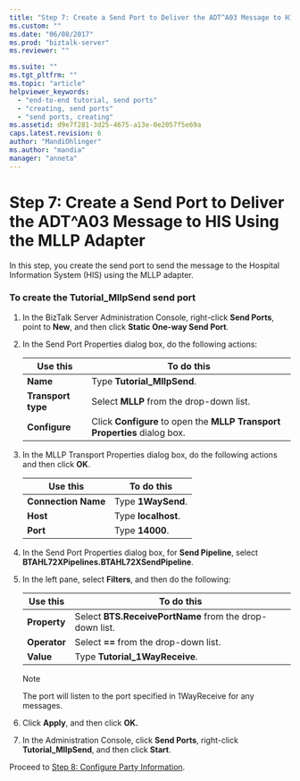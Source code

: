 ```yaml
---
title: "Step 7: Create a Send Port to Deliver the ADT^A03 Message to HIS Using the MLLP Adapter | Microsoft Docs"
ms.custom: ""
ms.date: "06/08/2017"
ms.prod: "biztalk-server"
ms.reviewer: ""

ms.suite: ""
ms.tgt_pltfrm: ""
ms.topic: "article"
helpviewer_keywords: 
  - "end-to-end tutorial, send ports"
  - "creating, send ports"
  - "send ports, creating"
ms.assetid: d9e7f281-3d25-4675-a13e-0e2057f5e69a
caps.latest.revision: 6
author: "MandiOhlinger"
ms.author: "mandia"
manager: "anneta"
---
```

# Step 7: Create a Send Port to Deliver the ADT^A03 Message to HIS Using the MLLP Adapter
In this step, you create the send port to send the message to the Hospital Information System (HIS) using the MLLP adapter.  
  
### To create the Tutorial_MllpSend send port  
  
1.  In the BizTalk Server Administration Console, right-click **Send Ports**, point to **New**, and then click **Static One-way Send Port**.  
  
2.  In the Send Port Properties dialog box, do the following actions:  
  
    |Use this|To do this|  
    |--------------|----------------|  
    |**Name**|Type **Tutorial_MllpSend**.|  
    |**Transport type**|Select **MLLP** from the drop-down list.|  
    |**Configure**|Click **Configure** to open the **MLLP Transport Properties** dialog box.|  
  
3.  In the MLLP Transport Properties dialog box, do the following actions and then click **OK**.  
  
    |Use this|To do this|  
    |--------------|----------------|  
    |**Connection Name**|Type **1WaySend**.|  
    |**Host**|Type **localhost**.|  
    |**Port**|Type **14000**.|  
  
4.  In the Send Port Properties dialog box, for **Send Pipeline**, select **BTAHL72XPipelines.BTAHL72XSendPipeline**.  
  
5.  In the left pane, select **Filters**, and then do the following:  
  
    |Use this|To do this|  
    |--------------|----------------|  
    |**Property**|Select **BTS.ReceivePortName** from the drop-down list.|  
    |**Operator**|Select **==** from the drop-down list.|  
    |**Value**|Type **Tutorial_1WayReceive**.|  
  
    > [!NOTE]
    >  The port will listen to the port specified in 1WayReceive for any messages.  
  
6.  Click **Apply**, and then click **OK.**  
  
7.  In the Administration Console, click **Send Ports**, right-click **Tutorial_MllpSend**, and then click **Start**.  
  
 Proceed to [Step 8: Configure Party Information](../../adapters-and-accelerators/accelerator-hl7/step-8-configure-party-information.md).